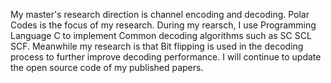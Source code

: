 My master's research direction is channel encoding and decoding. Polar Codes is the focus of my research. During my rearsch, I use Programming Language C to implement Common decoding algorithms such as SC SCL SCF.
Meanwhile my research is that Bit flipping is used in the decoding process to further improve decoding performance. I will continue to update the open source code of my published papers.
